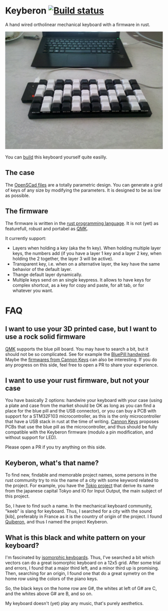 # Keyberon [![Build status](https://travis-ci.org/TeXitoi/keyberon.svg?branch=master)](https://travis-ci.org/TeXitoi/keyberon)

A hand wired ortholinear mechanical keyboard with a firmware in rust.

![photo](images/keyberon.jpg)

You can [build](BUILDING.md) this keyboard yourself quite easilly.

## The case

The [OpenSCad files](cad/) are a totally parametric design. You can generate a grid of keys of any size by modifying the parameters. It is designed to be as low as possible.

## The firmware

The firmware is written in the [rust programming language](https://rust-lang.org). It is not (yet) as featurefull, robust and portabel as [QMK](https://github.com/qmk/qmk_firmware).

It currently support:
 - Layers when holding a key (aka the fn key). When holding multiple layer keys, the numbers add (if you have a layer 1 key and a layer 2 key, when holding the 2 together, the layer 3 will be active).
 - Transparent key, i.e. when on a alternative layer, the key have the same behavior of the default layer.
 - Thange default layer dynamically.
 - Multiple keys send on an single keypress. It allows to have keys for complex shortcut, as a key for copy and paste, for alt tab, or for whatever you want.

# FAQ

## I want to use your 3D printed case, but I want to use a rock solid firmware

[QMK](https://github.com/qmk/qmk_firmware) supports the blue pill board. You may have to search a bit, but it should not be so complicated. See for example the [BluePill handwired](https://github.com/qmk/qmk_firmware/tree/master/keyboards/handwired/bluepill). Maybe the [firmwares from Cannon Keys](https://github.com/qmk/qmk_firmware/tree/master/keyboards/cannonkeys) can also be interesting. If you do any progress on this side, feel free to open a PR to share your experience.

## I want to use your rust firmware, but not your case

You have basically 2 options: handwire your keyboard with your case (using a plate and case from the market should be OK as long as you can find a place for the blue pill and the USB connector), or you can buy a PCB with support for a STM32F103 microcontroller, as this is the only microcontroller that have a USB stack in rust at the time of writing. [Cannon Keys](https://cannonkeys.com/) proposes PCBs that use the blue pill as the microcontroller, and thus should be fully compatible with the Keyberon firmware (modulo a pin modification, and without support for LED).

Please open a PR if you try anything on this side.

## Keyberon, what's that name?

To find new, findable and memorable project names, some persons in the rust community try to mix the name of a city with some keyword related to the project. For example, you have the [Tokio project](https://tokio.rs/) that derive its name from the japanese capital Tokyo and IO for Input Output, the main subject of this project.

So, I have to find such a name. In the mechanical keyboard community, "keeb" is slang for keyboard. Thus, I searched for a city with the sound [kib], preferably in France as it is the country of origin of the project. I found [Quiberon](https://en.wikipedia.org/wiki/Quiberon), and thus I named the project Keyberon.

## What is this black and white pattern on your keyboard?

I'm fascinated by [isomorphic keyboards](https://en.wikipedia.org/wiki/Isomorphic_keyboard). Thus, I've searched a bit which vectors can do a great isomorphic keyboard on a 12x5 grid. After some trial and errors, I found that a major third left, and a minor third up is promising. Then, searching for an origin, I found one that do a great symetry on the home row using the colors of the piano keys.

So, the black keys on the home row are G#, the whites at left of G# are C, and the whites above G# are B, and so on.

My keyboard doesn't (yet) play any music, that's purely aesthetics.
